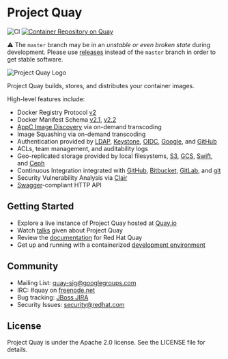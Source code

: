 # Project Quay

![CI](https://github.com/quay/quay/workflows/CI/badge.svg?branch=master)
[![Container Repository on Quay](https://quay.io/repository/projectquay/quay/status "Container Repository on Quay")](https://quay.io/repository/projectquay/quay)

:warning: The `master` branch may be in an *unstable or even broken state* during development.
Please use [releases] instead of the `master` branch in order to get stable software.

[releases]: https://github.com/quay/quay/releases

![Project Quay Logo](project_quay_logo.png)

Project Quay builds, stores, and distributes your container images.

High-level features include:

- Docker Registry Protocol [v2]
- Docker Manifest Schema [v2.1], [v2.2]
- [AppC Image Discovery] via on-demand transcoding
- Image Squashing via on-demand transcoding
- Authentication provided by [LDAP], [Keystone], [OIDC], [Google], and [GitHub]
- ACLs, team management, and auditability logs
- Geo-replicated storage provided by local filesystems, [S3], [GCS], [Swift], and [Ceph]
- Continuous Integration integrated with [GitHub], [Bitbucket], [GitLab], and [git]
- Security Vulnerability Analysis via [Clair]
- [Swagger]-compliant HTTP API

[v2]: https://docs.docker.com/registry/spec/api/
[v2.1]: https://github.com/docker/distribution/blob/master/docs/spec/manifest-v2-1.md
[v2.2]: https://github.com/docker/distribution/blob/master/docs/spec/manifest-v2-2.md
[AppC Image Discovery]: https://github.com/appc/spec/blob/master/spec/discovery.md
[LDAP]: https://en.wikipedia.org/wiki/Lightweight_Directory_Access_Protocol
[Keystone]: http://docs.openstack.org/developer/keystone
[OIDC]: https://en.wikipedia.org/wiki/OpenID_Connect
[Google]: https://developers.google.com/identity/sign-in/web/sign-in
[GitHub]: https://developer.github.com/v3/oauth
[S3]: https://aws.amazon.com/s3
[GCS]: https://cloud.google.com/storage
[Swift]: http://swift.openstack.org
[Ceph]: http://docs.ceph.com/docs/master/radosgw/config
[GitHub]: https://github.com
[Bitbucket]: https://bitbucket.com
[GitLab]: https://gitlab.com
[git]: https://git-scm.com
[Clair]: https://github.com/quay/clair
[Swagger]: http://swagger.io

## Getting Started

* Explore a live instance of Project Quay hosted at [Quay.io]
* Watch [talks] given about Project Quay
* Review the [documentation] for Red Hat Quay
* Get up and running with a containerized [development environment]

[Quay.io]: https://quay.io
[talks]: /docs/talks.md
[documentation]: https://access.redhat.com/documentation/en-us/red_hat_quay
[development environment]: /docs/development-container.md

## Community

* Mailing List: [quay-sig@googlegroups.com]
* IRC: #quay on [freenode.net]
* Bug tracking: [JBoss JIRA]
* Security Issues: [security@redhat.com]

[quay-sig@googlegroups.com]: https://groups.google.com/forum/#!forum/quay-sig
[freenode.net]: https://webchat.freenode.net
[JBoss JIRA]: https://issues.jboss.org/projects/PROJQUAY
[security@redhat.com]: mailto:security@redhat.com

## License

Project Quay is under the Apache 2.0 license.
See the LICENSE file for details.
